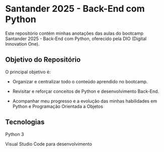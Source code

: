 #  Santander 2025 - Back-End com Python

Este repositório contém minhas anotações das aulas do bootcamp Santander 2025 - Back-End com Python, oferecido pela DIO (Digital Innovation One).

## Objetivo do Repositório

O principal objetivo é:

- Organizar e centralizar todo o conteúdo aprendido no bootcamp.

- Revisitar e reforçar conceitos de Python e desenvolvimento Back-End.

- Acompanhar meu progresso e a evolução das minhas habilidades em Python e Programação Orientada a Objetos


## Tecnologias

Python 3

Visual Studio Code para desenvolvimento






